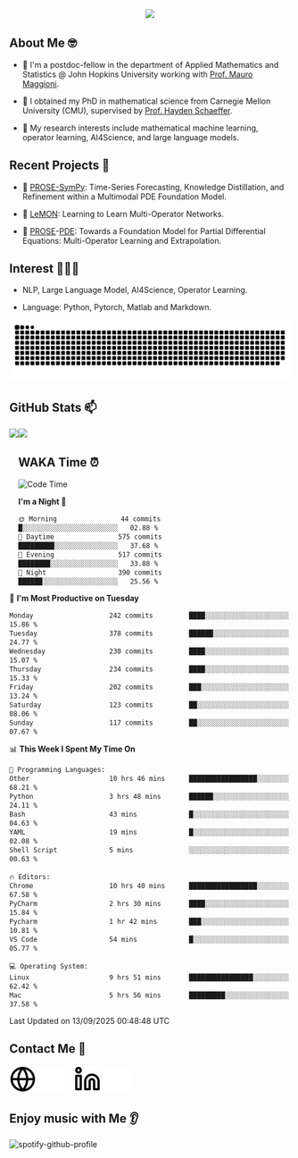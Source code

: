 

<div align="center">
<!--   <h3>Hi there 👋, I'm Jingmin Sun (孙婧旻)</h3> -->
  <img src="https://readme-typing-svg.demolab.com?font=Inconsolata&weight=500&size=50&pause=1000&color=787062&center=true&vCenter=true&repeat=true&random=false&width=1300&height=140&lines=%E2%9C%A9+Hi+there%21+I'm+Jingmin+Sun+%E2%9C%A9;%E5%A4%A7%E5%AE%B6%F0%9F%90%92%E5%91%80+%E8%BF%99%E9%87%8C%E6%98%AF%E5%B0%8F%E5%AD%99%F0%9F%8C%83" />

</div>

## About Me 🤓 
- 👀 I'm a postdoc-fellow in the department of Applied Mathematics and Statistics @ John Hopkins University working with <a href="https://mauromaggioni.duckdns.org/" target="_blank">Prof. Mauro Maggioni</a>.

- 🌱 I obtained my PhD in mathematical science from Carnegie Mellon University (CMU), supervised by  <a href="https://sites.google.com/view/haydenschaeffer/" target="_blank">Prof. Hayden Schaeffer</a>.

- 💬 My research interests include mathematical machine learning, operator learning, AI4Science, and large language models.

## Recent Projects 📒
- 🔭 <a href="https://github.com/JingminSun/prose_v1" target="_blank">PROSE-SymPy</a>: Time-Series Forecasting, Knowledge Distillation, and Refinement within a Multimodal PDE Foundation Model.

- 🔭 <a href="https://github.com/JingminSun/LeMON_PROSE" target="_blank"> LeMON</a>:  Learning to Learn Multi-Operator Networks.

- 🔭 <a href="https://github.com/JingminSun/prose" target="_blank">PROSE</a>-<a href="https://github.com/JingminSun/prose_v1" target="_blank">PDE</a>: Towards a Foundation Model for Partial Differential Equations: Multi-Operator Learning and Extrapolation.
  
## Interest 👨🏽‍💻
- NLP, Large Language Model, AI4Science, Operator Learning.

- Language: Python, Pytorch, Matlab and Markdown.
<picture>
  <source media="(prefers-color-scheme: dark)" srcset="https://raw.githubusercontent.com/JingminSun/JingminSun/output/github-contribution-grid-snake-dark.svg">
  <source media="(prefers-color-scheme: light)" srcset="https://raw.githubusercontent.com/JingminSun/JingminSun/output/github-contribution-grid-snake.svg">
  <img alt="github contribution grid snake animation" src="https://raw.githubusercontent.com/JingminSun/JingminSun/output/github-contribution-grid-snake.svg">
</picture>

## GitHub Stats 📫

<div>
  <img height="170" align="left" src="https://github-readme-stats-three-nu-80.vercel.app/api?username=JingminSun&show_icons=true&theme=transparent&count_private=true&rank_icon=github&include_all_commits=true" />
  <img height="170" src="https://github-readme-stats-three-nu-80.vercel.app/api/top-langs/?username=JingminSun&hide_langs_below=1&theme=transparent&line_height=27&layout=compact&count_private=true" />
</div>

## WAKA Time ⏰

<!--START_SECTION:waka-->
![Code Time](http://img.shields.io/badge/Code%20Time-170%20hrs%2027%20mins-blue)

**I'm a Night 🦉** 

```text
🌞 Morning                44 commits          █░░░░░░░░░░░░░░░░░░░░░░░░   02.88 % 
🌆 Daytime                575 commits         █████████░░░░░░░░░░░░░░░░   37.68 % 
🌃 Evening                517 commits         ████████░░░░░░░░░░░░░░░░░   33.88 % 
🌙 Night                  390 commits         ██████░░░░░░░░░░░░░░░░░░░   25.56 % 
```
📅 **I'm Most Productive on Tuesday** 

```text
Monday                   242 commits         ████░░░░░░░░░░░░░░░░░░░░░   15.86 % 
Tuesday                  378 commits         ██████░░░░░░░░░░░░░░░░░░░   24.77 % 
Wednesday                230 commits         ████░░░░░░░░░░░░░░░░░░░░░   15.07 % 
Thursday                 234 commits         ████░░░░░░░░░░░░░░░░░░░░░   15.33 % 
Friday                   202 commits         ███░░░░░░░░░░░░░░░░░░░░░░   13.24 % 
Saturday                 123 commits         ██░░░░░░░░░░░░░░░░░░░░░░░   08.06 % 
Sunday                   117 commits         ██░░░░░░░░░░░░░░░░░░░░░░░   07.67 % 
```


📊 **This Week I Spent My Time On** 

```text
💬 Programming Languages: 
Other                    10 hrs 46 mins      █████████████████░░░░░░░░   68.21 % 
Python                   3 hrs 48 mins       ██████░░░░░░░░░░░░░░░░░░░   24.11 % 
Bash                     43 mins             █░░░░░░░░░░░░░░░░░░░░░░░░   04.63 % 
YAML                     19 mins             █░░░░░░░░░░░░░░░░░░░░░░░░   02.08 % 
Shell Script             5 mins              ░░░░░░░░░░░░░░░░░░░░░░░░░   00.63 % 

🔥 Editors: 
Chrome                   10 hrs 40 mins      █████████████████░░░░░░░░   67.58 % 
PyCharm                  2 hrs 30 mins       ████░░░░░░░░░░░░░░░░░░░░░   15.84 % 
Pycharm                  1 hr 42 mins        ███░░░░░░░░░░░░░░░░░░░░░░   10.81 % 
VS Code                  54 mins             █░░░░░░░░░░░░░░░░░░░░░░░░   05.77 % 

💻 Operating System: 
Linux                    9 hrs 51 mins       ████████████████░░░░░░░░░   62.42 % 
Mac                      5 hrs 56 mins       █████████░░░░░░░░░░░░░░░░   37.58 % 
```


 Last Updated on 13/09/2025 00:48:48 UTC
<!--END_SECTION:waka-->


## Contact Me 👯

[![website](./img/globe-light.svg)](https://jingminsun.github.io#gh-light-mode-only)
[![website](./img/globe-dark.svg)](https://jingminsun.github.io#gh-dark-mode-only)
&nbsp;&nbsp;
[![website](./img/linkedin-light.svg)](https://linkedin.com/in/jingmin-sun-529ab816b/#gh-light-mode-only)
[![website](./img/linkedin-dark.svg)](https://linkedin.com/in/jingmin-sun-529ab816b#gh-dark-mode-only)

## Enjoy music with Me 👂
![spotify-github-profile](https://spotify-github-profile.kittinanx.com/api/view?uid=316omdldpvpn3opl3jut4pxkmize&cover_image=false&theme=default&show_offline=false&background_color=121212&interchange=false)

